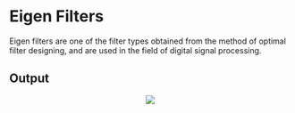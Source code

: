 # Eigen Filters
Eigen filters are one of the filter types obtained from the method of optimal filter designing, and are used in the field of digital signal processing.  

## Output 
<div align = "center">
  <kbd>
    <img src = "https://user-images.githubusercontent.com/39689610/117825179-b8c4c180-b28c-11eb-98c9-54ea2df59da4.png">
  </kbd>
</div>
